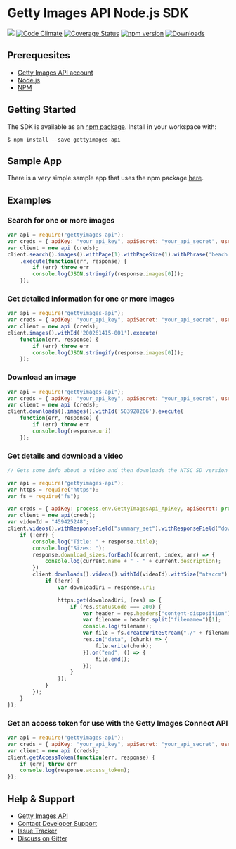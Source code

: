 # Getty Images API Node.js SDK

[![](https://travis-ci.org/gettyimages/gettyimages-api_nodejs.svg?branch=master)](https://travis-ci.org/gettyimages/gettyimages-api_nodejs)
[![Code Climate](https://codeclimate.com/github/gettyimages/gettyimages-api_nodejs/badges/gpa.svg)](https://codeclimate.com/github/gettyimages/gettyimages-api_nodejs)
[![Coverage Status](https://coveralls.io/repos/github/gettyimages/gettyimages-api_nodejs/badge.svg)](https://coveralls.io/github/gettyimages/gettyimages-api_nodejs)
[![npm version](https://badge.fury.io/js/gettyimages-api.svg)](https://badge.fury.io/js/gettyimages-api)
[![Downloads](https://img.shields.io/npm/dt/gettyimages-api.svg)](http://npm-stat.com/charts.html?package=gettyimages-api)

## Prerequesites
* [Getty Images API account](https://api.gettyimages.com/member/register)
* [Node.js](http://nodejs.org)
* [NPM](http://npmjs.org)

## Getting Started
The SDK is available as an [npm package](https://www.npmjs.com/package/gettyimages-api). Install in your workspace with:

    $ npm install --save gettyimages-api
## Sample App
There is a very simple sample app that uses the npm package [here](https://github.com/gettyimages/gettyimages-api_nodejs_sample).

## Examples
### Search for one or more images
```javascript
var api = require("gettyimages-api");
var creds = { apiKey: "your_api_key", apiSecret: "your_api_secret", username: "your_username", password: "your_password" };
var client = new api (creds);
client.search().images().withPage(1).withPageSize(1).withPhrase('beach')
    .execute(function(err, response) {
        if (err) throw err
        console.log(JSON.stringify(response.images[0]));
    });
```
### Get detailed information for one or more images
```javascript
var api = require("gettyimages-api");
var creds = { apiKey: "your_api_key", apiSecret: "your_api_secret", username: "your_username", password: "your_password" };
var client = new api (creds);
client.images().withId('200261415-001').execute(
    function(err, response) {
        if (err) throw err
        console.log(JSON.stringify(response.images[0]));
    });
```
### Download an image

```javascript
var api = require("gettyimages-api");
var creds = { apiKey: "your_api_key", apiSecret: "your_api_secret", username: "your_username", password: "your_password" };
var client = new api (creds);
client.downloads().images().withId('503928206').execute(
    function(err, response) {
        if (err) throw err
        console.log(response.uri)
    });
```
### Get details and download a video
```javascript
// Gets some info about a video and then downloads the NTSC SD version

var api = require("gettyimages-api");
var https = require("https");
var fs = require("fs");

var creds = { apiKey: process.env.GettyImagesApi_ApiKey, apiSecret: process.env.GettyImagesApi_ApiSecret, username: process.env.GettyImagesApi_UserName, password: process.env.GettyImagesApi_UserPassword };
var client = new api(creds);
var videoId = "459425248";
client.videos().withResponseField("summary_set").withResponseField("downloads").withId(videoId).execute((err, response) => {
    if (!err) {
        console.log("Title: " + response.title);
        console.log("Sizes: ");
        response.download_sizes.forEach((current, index, arr) => {
            console.log(current.name + " - " + current.description);
        })
        client.downloads().videos().withId(videoId).withSize("ntsccm").execute((err, response) => {
            if (!err) {
                var downloadUri = response.uri;

                https.get(downloadUri, (res) => {
                    if (res.statusCode === 200) {
                        var header = res.headers["content-disposition"];
                        var filename = header.split("filename=")[1];
                        console.log(filename);
                        var file = fs.createWriteStream("./" + filename);
                        res.on("data", (chunk) => {
                            file.write(chunk);
                        }).on("end", () => {
                            file.end();
                        });
                    }
                });
            }
        });
    }
});
```
### Get an access token for use with the Getty Images Connect API
```javascript
var api = require("gettyimages-api");
var creds = { apiKey: "your_api_key", apiSecret: "your_api_secret", username: "your_username", password: "your_password" };
var client = new api (creds);
client.getAccessToken(function(err, response) {
    if (err) throw err
    console.log(response.access_token);
});
```
## Help & Support

* [Getty Images API](http://developers.gettyimages.com/)
* [Contact Developer Support](mailto:developersupport@gettyimages.com)
* [Issue Tracker](https://github.com/gettyimages/gettyimages-api_nodejs/issues)
* [Discuss on Gitter](https://gitter.im/gettyimages/gettyimages-api_nodejs)
